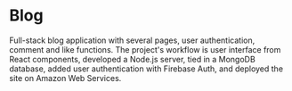 # Blog
Full-stack blog application with several pages, user authentication, comment and like functions. The project's workflow is user interface from React components, developed a Node.js server, tied in a MongoDB database, added user authentication with Firebase Auth, and deployed the site on Amazon Web Services.
